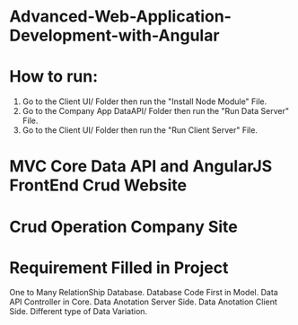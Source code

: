 # Advanced-Web-Application-Development-with-Angular

# How to run:

1. Go to the Client UI/ Folder then run the "Install Node Module" File.
2. Go to the Company App DataAPI/ Folder then run the "Run Data Server" File.
3. Go to the Client UI/ Folder then run the "Run Client Server" File.



# MVC Core Data API and AngularJS FrontEnd Crud Website

# Crud Operation Company Site

# Requirement Filled in Project

One to Many RelationShip Database.
Database Code First in Model.
Data API Controller in Core.
Data Anotation Server Side.
Data Anotation Client Side.
Different type of Data Variation.

